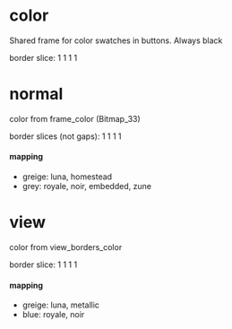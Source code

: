 # color

Shared frame for color swatches in buttons. Always black

border slice: 1 1 1 1

# normal

color from frame_color (Bitmap_33)

border slices (not gaps): 1 1 1 1

#### mapping
* greige: luna, homestead
* grey: royale, noir, embedded, zune

# view

color from view_borders_color

border slice: 1 1 1 1

#### mapping
* greige: luna, metallic
* blue: royale, noir
